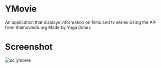 # YMovie
An application that displays information on films and tv series
Using the API from themoviedb.org
Made by Yoga Dimas

# Screenshot
![sc_ymovie](https://user-images.githubusercontent.com/60217207/89091686-96d11100-d3d5-11ea-973b-fef93a9ef5a3.png)
